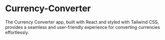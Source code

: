 # Currency-Converter
The Currency Converter app, built with React and styled with Tailwind CSS, provides a seamless and user-friendly experience for converting currencies effortlessly.
